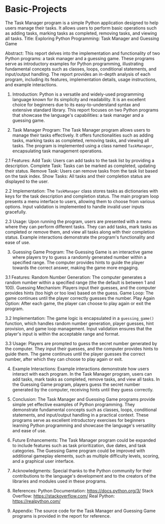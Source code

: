 # Basic-Projects
The Task Manager program is a simple Python application designed to help users manage their tasks. It allows users to perform basic operations such as adding tasks, marking tasks as completed, removing tasks, and viewing all tasks.
Title: Exploring Python Programming: Task Manager and Guessing Game

Abstract:
This report delves into the implementation and functionality of two Python programs: a task manager and a guessing game. These programs serve as introductory examples for Python programming, illustrating fundamental concepts such as classes, loops, conditional statements, and input/output handling. The report provides an in-depth analysis of each program, including its features, implementation details, usage instructions, and example interactions.

1. Introduction:
Python is a versatile and widely-used programming language known for its simplicity and readability. It is an excellent choice for beginners due to its easy-to-understand syntax and extensive standard library. This report focuses on two Python programs that showcase the language's capabilities: a task manager and a guessing game.

2. Task Manager Program:
The Task Manager program allows users to manage their tasks effectively. It offers functionalities such as adding tasks, marking tasks as completed, removing tasks, and viewing all tasks. The program is implemented using a class named `TaskManager`, encapsulating task management operations.

2.1 Features:
Add Task: Users can add tasks to the task list by providing a description.
Complete Task: Tasks can be marked as completed, updating their status.
Remove Task: Users can remove tasks from the task list based on the task index.
Show Tasks: All tasks and their completion status are displayed to the user.

2.2 Implementation:
The `TaskManager` class stores tasks as dictionaries with keys for the task description and completion status. The main program loop presents a menu interface to users, allowing them to choose from various options. Input validation is implemented to handle invalid user inputs gracefully.

2.3 Usage:
Upon running the program, users are presented with a menu where they can perform different tasks. They can add tasks, mark tasks as completed or remove them, and view all tasks along with their completion status. Example interactions demonstrate the program's functionality and ease of use.

3. Guessing Game Program:
The Guessing Game is an interactive game where players try to guess a randomly generated number within a specified range. The computer provides hints to guide the player towards the correct answer, making the game more engaging.

3.1 Features:
Random Number Generation: The computer generates a random number within a specified range (the the default is between 1 and 100).
Guessing Mechanism: Players input their guesses, and the computer provides hints (too high or too low) based on the guess.
Game Loop: The game continues until the player correctly guesses the number.
Play Again Option: After each game, the player can choose to play again or exit the program.

3.2 Implementation:
The game logic is encapsulated in a `guessing_game()` function, which handles random number generation, player guesses, hint provision, and game loop management. Input validation ensures that the player's input is within the acceptable range and format.

3.3 Usage:
Players are prompted to guess the secret number generated by the computer. They input their guesses, and the computer provides hints to guide them. The game continues until the player guesses the correct number, after which they can choose to play again or exit.

4. Example Interactions:
Example interactions demonstrate how users interact with each program. In the Task Manager program, users can add tasks, mark tasks as completed, remove tasks, and view all tasks. In the Guessing Game program, players guess the secret number generated by the computer, receiving hints until they guess correctly.

5. Conclusion:
The Task Manager and Guessing Game programs provide simple yet effective examples of Python programming. They demonstrate fundamental concepts such as classes, loops, conditional statements, and input/output handling in a practical context. These programs serve as excellent introductory exercises for beginners learning Python programming and showcase the language's versatility and ease of use.

6. Future Enhancements:
The Task Manager program could be expanded to include features such as task prioritization, due dates, and task categories.
The Guessing Game program could be improved with additional gameplay elements, such as multiple difficulty levels, scoring, and a graphical user interface.

7. Acknowledgments:
Special thanks to the Python community for their contributions to the language's development and to the creators of the libraries and modules used in these programs.

8. References:
Python Documentation: https://docs.python.org/3/
Stack Overflow: https://stackoverflow.com/
Real Python: https://realpython.com/

9. Appendix:
The source code for the Task Manager and Guessing Game programs is provided in the report for reference.
